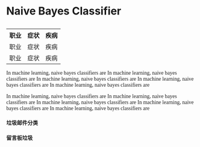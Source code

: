 <style>
    p{
        font-family:monaco,微软雅黑
    }
</style>

<h1>Naive Bayes Classifier</h1>

<h2></h2>
<table>
    <tr>
        <th>职业</th>
        <th>症状</th>
        <th>疾病</th>
    </tr>
    <tr>
        <td>职业</td>
        <td>症状</td>
        <td>疾病</tdth>
    </tr>
    <tr>
        <td>职业</td>
        <td>症状</td>
        <td>疾病</tdth>
    </tr>
</table>
<p>
    In machine learning, naive bayes classifiers are 
    In machine learning, naive bayes classifiers are 
    In machine learning, naive bayes classifiers are 
    In machine learning, naive bayes classifiers are 
    In machine learning, naive bayes classifiers are 
</p>

<p>
    In machine learning, naive bayes classifiers are 
    In machine learning, naive bayes classifiers are 
    In machine learning, naive bayes classifiers are 
    In machine learning, naive bayes classifiers are 
    In machine learning, naive bayes classifiers are 
</p>

<h4>垃圾邮件分类</h4>
<p></p>

<h4>留言板垃圾</h4>
<p></p>
